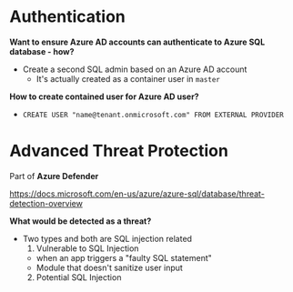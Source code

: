 # Authentication 

**Want to ensure Azure AD accounts can authenticate to Azure SQL database - how?**
- Create a second SQL admin based on an Azure AD account
  - It's actually created as a container user in `master`
  
**How to create contained user for Azure AD user?**
- `CREATE USER "name@tenant.onmicrosoft.com" FROM EXTERNAL PROVIDER`

# Advanced Threat Protection

Part of **Azure Defender**

https://docs.microsoft.com/en-us/azure/azure-sql/database/threat-detection-overview

**What would be detected as a threat?**
- Two types and both are SQL injection related 
  1. Vulnerable to SQL Injection 
    - when an app triggers a "faulty SQL statement"
    - Module that doesn't sanitize user input 
  2. Potential SQL Injection 
